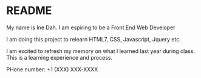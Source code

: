 # README

My name is Ine Dah. I am espiring to be a Front End Web Developer 

I am doing this project to relearn HTML7, CSS, Javascript, Jquery etc. 

I am excited to refresh my memory on what I learned last year during class. This is a learning experience and process. 

PHone number: +1 (XXX) XXX-XXXX

